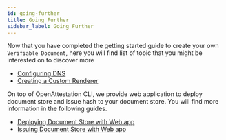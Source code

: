 ```yaml
---
id: going-further
title: Going Further
sidebar_label: Going Further
---
```


Now that you have completed the getting started guide to create your own `Verifiable Document`, here you will find list of topic that you might be interested on to discover more

- [Configuring DNS](/docs/advanced/configuring-dns)
- [Creating a Custom Renderer](/docs/advanced/custom-renderer)

On top of OpenAttestation CLI, we provide web application to deploy document store and issue hash to your document store. You will find more information in the following guides.

- [Deploying Document Store with Web app](/docs/appendix/document-store-webapp)
- [Issuing Document Store with Web app](/docs/appendix/issuing-webapp)
